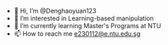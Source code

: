 - 👋 Hi, I’m @Denghaoyuan123
- 👀 I’m interested in Learning-based manipulation
- 🌱 I’m currently learning Master's Programs at NTU
- 📫 How to reach me e230112@e.ntu.edu.sg

<!--- ![Github Stats](https://github-readme-stats.vercel.app/api?username=Denghaoyuan123&show_icons=true&theme=radical) --->
<!---
Denghaoyuan123/Denghaoyuan123 is a ✨ special ✨ repository because its `README.md` (this file) appears on your GitHub profile.
You can click the Preview link to take a look at your changes.
--->
